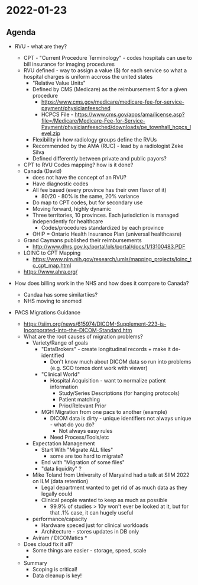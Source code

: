 # 2022-01-23

## Agenda

* RVU - what are they?
  * CPT - "Current Procedure Terminology" - codes hospitals can use to bill insurance for imaging procedures
  * RVU defined - way to assign a value ($) for each service so what a hospital charges is uniform accross the united states
    * "Relative Value Units"
    * Defined by CMS (Medicare) as the reimbursement $ for a given procedure
      * https://www.cms.gov/medicare/medicare-fee-for-service-payment/physicianfeesched
      * HCPCS File - https://www.cms.gov/apps/ama/license.asp?file=/Medicare/Medicare-Fee-for-Service-Payment/physicianfeesched/downloads/pe_townhall_hcpcs_level.zip
    * Flexibility in how radiology groups define the RVUs
    * Recommended by the AMA (RUC) - lead by a radiologist Zeke Silva
    * Defined differently between private and public payors?
  * CPT to RVU Codes mapping? how is it done?
  * Canada (David)
    * does not have the concept of an RVU?
    * Have diagnostic codes
    * All fee based (every province has their own flavor of it)
      * 80/20 - 80% is the same, 20% variance
    * Do map to CPT codes, but for secondary use
    * Moving forward, highly dynamic
    * Three territories, 10 provinces.  Each jurisdiction is managed independently for healthcare
      * Codes/procedures standardized by each province
    * OHIP = Ontario Health Insurance Plan (universal healthcasre)
  * Grand Caymans published their reimbursements
    * http://www.dhrs.gov.ky/portal/pls/portal/docs/1/13100483.PDF
  * LOINC to CPT Mapping
    * https://www.nlm.nih.gov/research/umls/mapping_projects/loinc_to_cpt_map.html
  * https://www.ahra.org/

* How does billing work in the NHS and how does it compare to Canada?
  * Candaa has some similartiies?
  * NHS moving to snomed

* PACS Migrations Guidance
  * https://siim.org/news/615974/DICOM-Supplement-223-is-Incorporated-into-the-DICOM-Standard.htm
  * What are the root causes of migration problems?
    * Variety/Range of goals
        * "DataBrokers" - create longitudinal records + make it de-identified
          * Don't know much about DICOM data so run into problems (e.g. SCO tomos dont work with viewer)
        * "Clinical World" 
            * Hospital Acquisition - want to normalize patient information
              * Study/Series Descriptions (for hanging protocols)
              * Patient matching
              * Prior/Relevant Prior
        * MGH Migration from one pacs to another (example)
            * DICOM data is dirty - unique identifiers not always unique - what do you do?
              * Not always easy rules
            * Need Process/Tools/etc
    * Expectation Management
      * Start With "Migrate ALL files"
        * some are too hard to migrate?
      * End with "Migration of some files"
      * "data liquidity" ?
    * Mike Toland from University of Maryalnd had a talk at SIIM 2022 on ILM (data retention)
      * Legal department wanted to get rid of as much data as they legally could
      * Clinical people wanted to keep as much as possible
        * 99.9% of studies > 10y won't ever be looked at it, but for that .1% case, it can hugely useful
    * performance/capacity
      * Hardware speced just for clinical workloads
      * Architecture - stores updates in DB only
    * Aviram / DICOMatics
      * 
  * Does cloud fix it all?
    * Some things are easier - storage, speed, scale
    * 
  * Summary
    * Scoping is critical!
    * Data cleanup is key!
